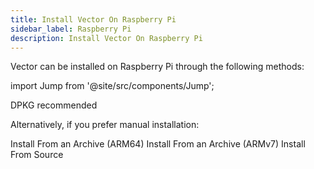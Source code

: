 ```yaml
---
title: Install Vector On Raspberry Pi
sidebar_label: Raspberry Pi
description: Install Vector On Raspberry Pi
---
```


Vector can be installed on Raspberry Pi through the following methods:

import Jump from '@site/src/components/Jump';

<Jump to="/docs/setup/installation/package-managers/dpkg">
  <i className="feather icon-package"></i> DPKG <span class="badge badge--primary">recommended</span>
</Jump>

Alternatively, if you prefer manual installation:

<Jump to="/docs/setup/installation/manual/from-archives?os=linux_arm64" size="sm">
  <i className="feather icon-terminal"></i> Install From an Archive (ARM64)
</Jump>
<Jump to="/docs/setup/installation/manual/from-archives?os=linux_armv7" size="sm">
  <i className="feather icon-terminal"></i> Install From an Archive (ARMv7)
</Jump>
<Jump to="/docs/setup/installation/manual/from-source" size="sm">
  <i className="feather icon-terminal"></i> Install From Source
</Jump>



